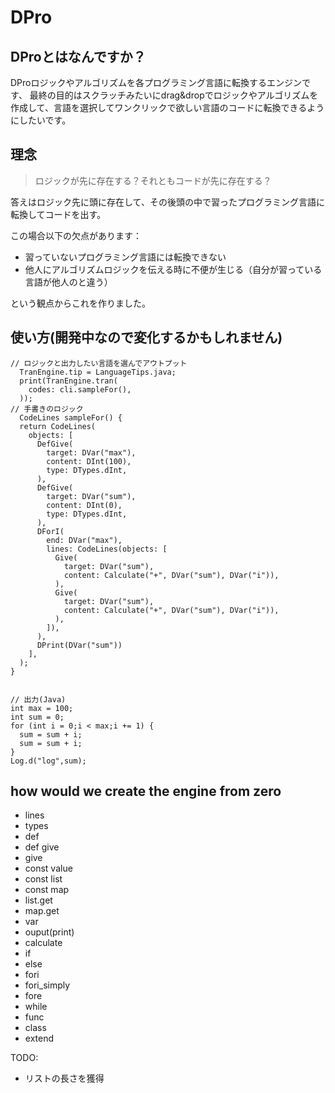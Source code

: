 # DPro

## DProとはなんですか？

DProロジックやアルゴリズムを各プログラミング言語に転換するエンジンです、
最終の目的はスクラッチみたいにdrag&dropでロジックやアルゴリズムを作成して、言語を選択してワンクリックで欲しい言語のコードに転換できるようにしたいです。

## 理念

> ロジックが先に存在する？それともコードが先に存在する？

答えはロジック先に頭に存在して、その後頭の中で習ったプログラミング言語に転換してコードを出す。

この場合以下の欠点があります：
- 習っていないプログラミング言語には転換できない
- 他人にアルゴリズムロジックを伝える時に不便が生じる（自分が習っている言語が他人のと違う）

という観点からこれを作りました。

## 使い方(開発中なので変化するかもしれません)

```
// ロジックと出力したい言語を選んでアウトプット
  TranEngine.tip = LanguageTips.java;
  print(TranEngine.tran(
    codes: cli.sampleFor(),
  ));
// 手書きのロジック
  CodeLines sampleFor() {
  return CodeLines(
    objects: [
      DefGive(
        target: DVar("max"),
        content: DInt(100),
        type: DTypes.dInt,
      ),
      DefGive(
        target: DVar("sum"),
        content: DInt(0),
        type: DTypes.dInt,
      ),
      DForI(
        end: DVar("max"),
        lines: CodeLines(objects: [
          Give(
            target: DVar("sum"),
            content: Calculate("+", DVar("sum"), DVar("i")),
          ),
          Give(
            target: DVar("sum"),
            content: Calculate("+", DVar("sum"), DVar("i")),
          ),
        ]),
      ),
      DPrint(DVar("sum"))
    ],
  );
}


// 出力(Java)
int max = 100;
int sum = 0;
for (int i = 0;i < max;i += 1) {
  sum = sum + i;
  sum = sum + i;
}
Log.d("log",sum);
```

## how would we create the engine from zero

- lines
- types
- def
- def give
- give
- const value
 - const list
 - const map
- list.get
- map.get
- var
- ouput(print)
- calculate
- if
- else
- fori
- fori_simply
- fore
- while
- func
- class
- extend


TODO:
- リストの長さを獲得
